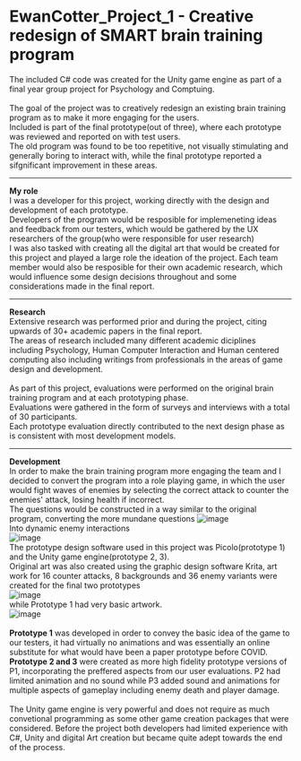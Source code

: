 # EwanCotter_Project_1 - Creative redesign of SMART brain training program

The included C# code was created for the Unity game engine as part of a final year group project for Psychology and Comptuing. 
<br />
<br />The goal of the project was to creatively redesign an existing brain training program as to make it more engaging for the users. 
<br />Included is part of the final prototype(out of three), where each prototype was reviewed and reported on with test users. 
<br />The old program was found to be too repetitive, not visually stimulating and generally boring to interact with,
while the final prototype reported a sifgnificant improvement in these areas. 

-------------
**My role**<br />
I was a developer for this project, working directly with the design and development of each prototype. 
<br />Developers of the program would be resposible for implemeneting ideas and feedback from our testers, which would be gathered by the UX researchers of the group(who were responsible for user research)
<br />I was also tasked with creating all the digital art that would be created for this project and played a large role the ideation of the project.
Each team member would also be resposible for their own academic research, which would influence some design decisions throughout and some considerations made in the final report.


--------------
**Research**
<br />Extensive research was performed prior and during the project, citing upwards of 30+ academic papers in the final report. 
<br />The areas of research included many different academic diciplines including Psychology, Human Computer Interaction and Human centered computing
also including writings from professionals in the areas of game design and development. 
<br />
<br />As part of this project, evaluations were performed on the original brain training program and at each prototyping phase. 
<br />Evaluations were gathered in the form of surveys and interviews with a total of 30 participants. 
<br />Each prototype evaluation directly contributed to the next design phase as is consistent with most development models.

-------------
**Development**
<br />In order to make the brain training program more engaging the team and I decided to convert the program into a role playing game,
in which the user would fight waves of enemies by selecting the correct attack to counter the enemies' attack, losing health if incorrect.
<br />The questions would be constructed in a way similar to the original program, converting the more mundane questions
![image](https://user-images.githubusercontent.com/76906306/128596719-51d0f395-3a5f-4741-859a-925f152b886d.png)
<br />Into dynamic enemy interactions<br />
![image](https://user-images.githubusercontent.com/76906306/128596736-204ed305-f3d4-4394-b04e-28cd3d06328d.png)
<br />The prototype design software used in this project was Picolo(prototype 1) and the Unity game engine(prototype 2, 3). 
<br />Original art was also created using the graphic design software Krita, art work for 16 counter attacks, 8 backgrounds and 36 enemy variants were created for the final two prototypes<br/>
![image](https://user-images.githubusercontent.com/76906306/128596865-724beef9-e1e2-46d0-94c7-590709dfba48.png)
 <br/>while Prototype 1 had very basic artwork.<br/>![image](https://user-images.githubusercontent.com/76906306/128596928-7630e808-6dee-432d-92d4-ea265baaf396.png)
 <br />
<br />**Prototype 1** was developed in order to convey the basic idea of the game to our testers, it had virtually no animations and was essentially
an online substitute for what would have been a paper prototype before COVID. 
<br />**Prototype 2 and 3** were created as more high fidelity prototype versions of P1, incorporating the preffered aspects from our user evaluations.
P2 had limited animation and no sound while P3 added sound and animations for multiple aspects of gameplay including enemy death and player damage.<br />
<br />
The Unity game engine is very powerful and does not require as much convetional programming as some other game creation packages that were considered. 
Before the project both developers had limited experience with C#, Unity and digital Art creation but became quite adept towards the end of the process. 



